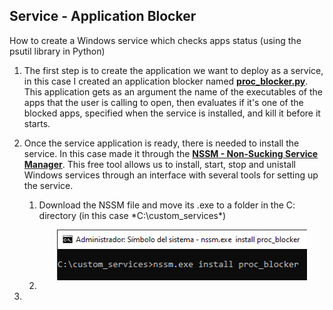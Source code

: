 ## Service - Application Blocker

How to create a Windows service which checks apps status (using the psutil library in Python)

1. The first step is to create the application we want to deploy as a service, in this case I created an application blocker named [**proc_blocker.py**](https://github.com/Rafa-X/CUCEI-Tolerante-a-fallas/blob/main/Windows%20Services/custom_services/proc_blocker.py). This application gets as an argument the name of the executables of the apps that the user is calling to open, then evaluates if it's one of the blocked apps, specified when the service is installed, and kill it before it starts.

2. Once the service application is ready, there is needed to install the service. In this case made it through the [**NSSM - Non-Sucking Service Manager**](https://nssm.cc/). This free tool allows us to install, start, stop and unistall Windows services through an interface with several tools for setting up the service.
    1) Download the NSSM file and move its .exe to a folder in the C: directory (in this case *C:\custom_services\*) <br>
       <p align="center" style="margin-bottom: 0px !important;">
           <img width="400"  src="../Images/cmd.png" align="center">
       </p>
    2) 
3. 
